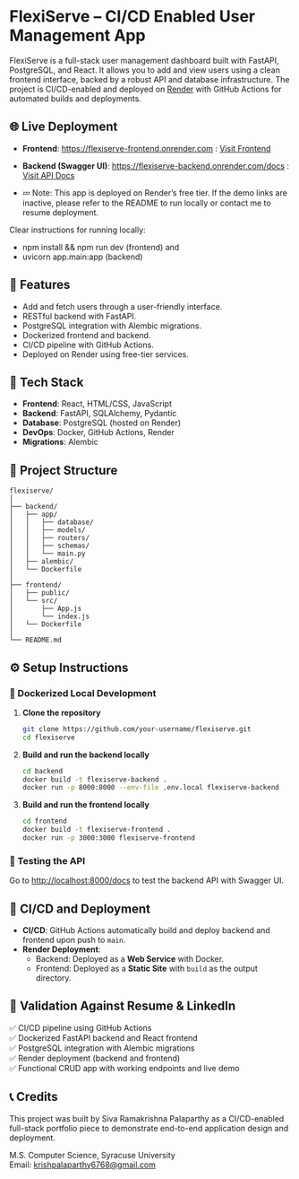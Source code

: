 # FlexiServe – CI/CD Enabled User Management App

FlexiServe is a full-stack user management dashboard built with FastAPI, PostgreSQL, and React. It allows you to add and view users using a clean frontend interface, backed by a robust API and database infrastructure. The project is CI/CD-enabled and deployed on [Render](https://render.com) with GitHub Actions for automated builds and deployments.

## 🌐 Live Deployment

- **Frontend**: https://flexiserve-frontend.onrender.com : [Visit Frontend](https://flexiserve-frontend.onrender.com)
- **Backend (Swagger UI)**: https://flexiserve-backend.onrender.com/docs : [Visit API Docs](https://flexiserve-backend.onrender.com/docs)

- 💤 Note: This app is deployed on Render’s free tier. If the demo links are inactive, please refer to the README to run locally or contact me to resume deployment.

Clear instructions for running locally:
- npm install && npm run dev (frontend) and
- uvicorn app.main:app (backend)

## 🚀 Features

- Add and fetch users through a user-friendly interface.
- RESTful backend with FastAPI.
- PostgreSQL integration with Alembic migrations.
- Dockerized frontend and backend.
- CI/CD pipeline with GitHub Actions.
- Deployed on Render using free-tier services.

## 🧰 Tech Stack

- **Frontend**: React, HTML/CSS, JavaScript
- **Backend**: FastAPI, SQLAlchemy, Pydantic
- **Database**: PostgreSQL (hosted on Render)
- **DevOps**: Docker, GitHub Actions, Render
- **Migrations**: Alembic

## 📁 Project Structure

```
flexiserve/
│
├── backend/
│   ├── app/
│   │   ├── database/
│   │   ├── models/
│   │   ├── routers/
│   │   ├── schemas/
│   │   └── main.py
│   ├── alembic/
│   └── Dockerfile
│
├── frontend/
│   ├── public/
│   └── src/
│       ├── App.js
│       └── index.js
│   └── Dockerfile
│
└── README.md
```

## ⚙️ Setup Instructions

### 🐳 Dockerized Local Development

1. **Clone the repository**  
   ```bash
   git clone https://github.com/your-username/flexiserve.git
   cd flexiserve
   ```

2. **Build and run the backend locally**  
   ```bash
   cd backend
   docker build -t flexiserve-backend .
   docker run -p 8000:8000 --env-file .env.local flexiserve-backend
   ```

3. **Build and run the frontend locally**  
   ```bash
   cd frontend
   docker build -t flexiserve-frontend .
   docker run -p 3000:3000 flexiserve-frontend
   ```

### 🧪 Testing the API

Go to [http://localhost:8000/docs](http://localhost:8000/docs) to test the backend API with Swagger UI.

## 🔄 CI/CD and Deployment

- **CI/CD**: GitHub Actions automatically build and deploy backend and frontend upon push to `main`.
- **Render Deployment**:
  - Backend: Deployed as a **Web Service** with Docker.
  - Frontend: Deployed as a **Static Site** with `build` as the output directory.

## 📌 Validation Against Resume & LinkedIn

✅ CI/CD pipeline using GitHub Actions  
✅ Dockerized FastAPI backend and React frontend  
✅ PostgreSQL integration with Alembic migrations  
✅ Render deployment (backend and frontend)  
✅ Functional CRUD app with working endpoints and live demo

## 📞 Credits

This project was built by Siva Ramakrishna Palaparthy as a CI/CD-enabled full-stack portfolio piece to demonstrate end-to-end application design and deployment.

M.S. Computer Science, Syracuse University  
Email: krishpalaparthy6768@gmail.com
